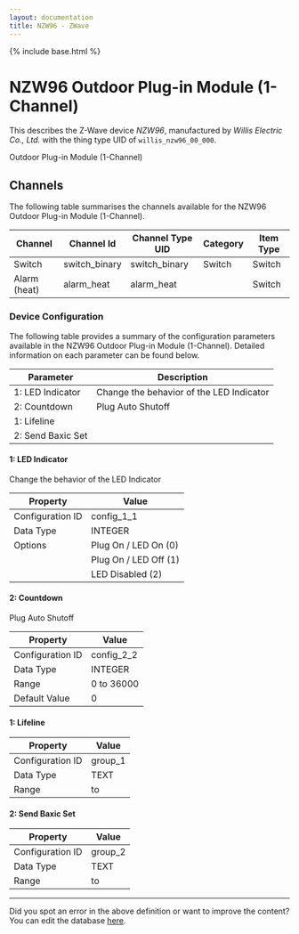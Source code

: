 ```yaml
---
layout: documentation
title: NZW96 - ZWave
---
```


{% include base.html %}

# NZW96 Outdoor Plug-in Module (1-Channel)

This describes the Z-Wave device *NZW96*, manufactured by *Willis Electric Co., Ltd.* with the thing type UID of ```willis_nzw96_00_000```. 

Outdoor Plug-in Module (1-Channel)


## Channels
The following table summarises the channels available for the NZW96 Outdoor Plug-in Module (1-Channel).

| Channel | Channel Id | Channel Type UID | Category | Item Type |
|---------|------------|------------------|----------|-----------|
| Switch | switch_binary | switch_binary | Switch | Switch |
| Alarm (heat) | alarm_heat | alarm_heat |  | Switch |


### Device Configuration
The following table provides a summary of the configuration parameters available in the NZW96 Outdoor Plug-in Module (1-Channel).
Detailed information on each parameter can be found below.

| Parameter   | Description |
|-------------|-------------|
| 1: LED Indicator | Change the behavior of the LED Indicator |
| 2: Countdown | Plug Auto Shutoff |
| 1: Lifeline |  |
| 2: Send Baxic Set |  |


#### 1: LED Indicator

Change the behavior of the LED Indicator


| Property         | Value    |
|------------------|----------|
| Configuration ID | config_1_1 |
| Data Type        | INTEGER || Default Value | 0 |
| Options | Plug On / LED On (0) |
|  | Plug On / LED Off (1) |
|  | LED Disabled (2) |


#### 2: Countdown

Plug Auto Shutoff


| Property         | Value    |
|------------------|----------|
| Configuration ID | config_2_2 |
| Data Type        | INTEGER |
| Range | 0 to 36000 |
| Default Value | 0 |


#### 1: Lifeline


| Property         | Value    |
|------------------|----------|
| Configuration ID | group_1 |
| Data Type        | TEXT |
| Range |  to  |


#### 2: Send Baxic Set


| Property         | Value    |
|------------------|----------|
| Configuration ID | group_2 |
| Data Type        | TEXT |
| Range |  to  |


---

Did you spot an error in the above definition or want to improve the content?
You can edit the database [here](http://www.cd-jackson.com/index.php/zwave/zwave-device-database/zwave-device-list/devicesummary/757).
